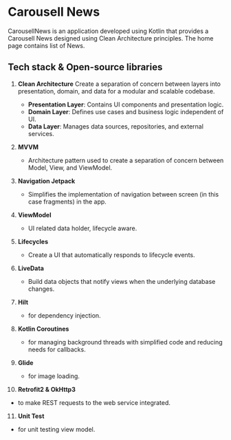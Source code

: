 # Carousell News

CarousellNews is an application developed using Kotlin that provides a Carousell News designed using Clean Architecture principles. The home page contains list of News.

## Tech stack & Open-source libraries
1. **Clean Architecture**
   Create a separation of concern between layers into presentation, domain, and data for a modular and scalable codebase.
   - **Presentation Layer**: Contains UI components and presentation logic.
   - **Domain Layer**: Defines use cases and business logic independent of UI.
   - **Data Layer**: Manages data sources, repositories, and external services.

2. **MVVM**
   - Architecture pattern used to create a separation of concern between Model, View, and ViewModel.

3. **Navigation Jetpack**
   - Simplifies the implementation of navigation between screen (in this case fragments) in the app.

4. **ViewModel**
   - UI related data holder, lifecycle aware.

5. **Lifecycles**
   - Create a UI that automatically responds to lifecycle events.

6. **LiveData**
   - Build data objects that notify views when the underlying database changes.

7. **Hilt**
   - for dependency injection.

8. **Kotlin Coroutines**
   - for managing background threads with simplified code and reducing needs for callbacks.

9. **Glide**
   - for image loading.

10. **Retrofit2 & OkHttp3**
   - to make REST requests to the web service integrated.

11. **Unit Test**
   - for unit testing view model.
